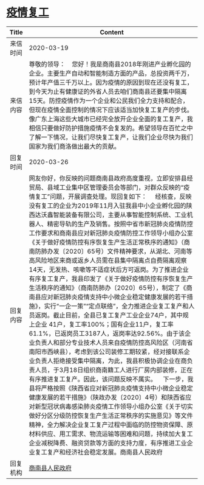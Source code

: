 # <a href="http://www.shangluo.gov.cn/zmhd/ldxxxx.jsp?urltype=leadermail.LeaderMailContentUrl&wbtreeid=1112&leadermailid=5736">疫情复工</a>
|Title|Content|
|:---:|---|
|来信时间|2020-03-19|
|来信内容|尊敬的领导：    您好！我是商南县2018年刚进产业孵化园的企业。主要生产自动和智能制造方面的产品，总投资两千万，预计年产值三千万以上。因为疫情的原因到现在还没有复工，到今天为止有健康证的外省人员去咱们商南县还要集中隔离15天。防控疫情作为一个企业和公民我们全力支持和配合，但现在疫情全面控制的情况下应该适当加快复工复产的步伐。像广东上海这些大城市已经完全放开企业全面的复工复产，我相信只要做好防护措施疫情不会复发的。希望领导在百忙之中了解一下情况，让我们尽快复工复产，让我们企业尽快为我们国家为我们商洛做出最大的贡献。|
|回复时间|2020-03-26|
|回复内容|网友你好，你反映的问题商南县政府高度重视，立即安排县经贸局、县域工业集中区管理委员会等部门，对群众反映的“疫情复工”问题，开展调查处理。现回复如下：     经核查，反映没有复工的企业为2019年11月入驻我县中小企业孵化园的陕西达沃鑫智能装备有限公司，主要从事智能控制系统、工业机器人、精密导轨的生产及销售。按照中省市新冠肺炎疫情防控工作要求和商南县应对新冠肺炎疫情防控工作领导小组办公室《关于做好疫情防控有序恢复生产生活正常秩序的通知》（商南防肺办发〔2020〕65号）文件精神要求，从湖北、河南等高风险地区来商或返乡人员需在县集中隔离点自费隔离观察14天，无发热、咳嗽等不适症状后方可返岗。为了推进企业有序复工复产，我县印发了《关于做好疫情防控有序恢复生产生活秩序的通知》（商南防肺办〔2020〕65号），制定了《商南县应对新冠肺炎疫情支持中小微企业稳定健康发展的若干措施》，实行“一企一策”“定点联络”，全力推进企业复工复产和人员返岗。截止目前，全县已复工复产工业企业74户，其中规上企业 41户，复工率100%；国有企业11户，复工率61.1%，已返岗员工3187人，返岗率达92.56%。由于该企业负责人和部分专业技术人员来自疫情防控高风险区（河南省南阳市西峡县），考虑到该公司装修工期较紧，经对接联系企业负责人拒绝接受集中隔离，为此，我县积极协调企业在商负责人员，于3月18日组织商南籍工人进行厂房内部装修，正在有序推进复工复产。因此，该问题反映不属实。    下一步，我县将严格按照《陕西省应对新冠肺炎疫情支持中小微企业稳定健康发展的若干措施》（陕政办发〔2020〕4号）和陕西省应对新型冠状病毒感染肺炎疫情工作领导小组办公室《关于切实做好分区分级防控恢复生产生活正常秩序的实施意见》等文件精神，全力解决企业复工复产过程中面临的防控物资保障、原材料供应、用工需求、物流运输等困难和问题，持续加大复工企业减税降费、融资贷款等方面的支持力度，有序推进工业企业复工复产和经济社会稳定发展。商南县人民政府|
|回复机构|<a href="../../categories/agencies/商南县人民政府.md">商南县人民政府</a>|